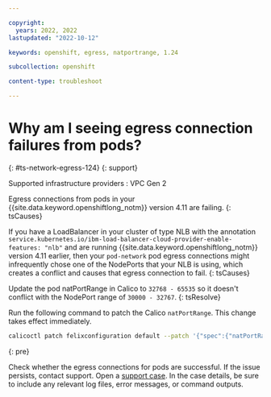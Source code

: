 ```yaml
---

copyright: 
  years: 2022, 2022
lastupdated: "2022-10-12"

keywords: openshift, egress, natportrange, 1.24

subcollection: openshift

content-type: troubleshoot

---
```



# Why am I seeing egress connection failures from pods?
{: #ts-network-egress-124}
{: support}


Supported infrastructure providers
:   VPC Gen 2

Egress connections from pods in your {{site.data.keyword.openshiftlong_notm}} version 4.11 are failing.
{: tsCauses}

If you have a LoadBalancer in your cluster of type NLB with the annotation `service.kubernetes.io/ibm-load-balancer-cloud-provider-enable-features: "nlb"` and are running {{site.data.keyword.openshiftlong_notm}} version 4.11 earlier, then your `pod-network` pod egress connections might infrequently chose one of the NodePorts that your NLB is using, which creates a conflict and causes that egress connection to fail.
{: tsCauses}


Update the pod natPortRange in Calico to `32768 - 65535` so it doesn't conflict with the NodePort range of `30000 - 32767`.
{: tsResolve} 

Run the following command to patch the Calico `natPortRange`. This change takes effect immediately.

```sh
calicoctl patch felixconfiguration default --patch '{"spec":{"natPortRange": "32768:65535"}}'
```
{: pre}

Check whether the egress connections for pods are successful. If the issue persists, contact support. Open a [support case](/docs/get-support?topic=get-support-using-avatar). In the case details, be sure to include any relevant log files, error messages, or command outputs.
